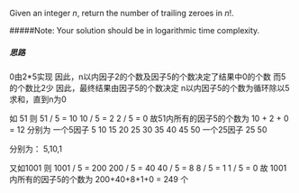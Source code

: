 Given an integer *n*, return the number of trailing zeroes in *n*!.

#####Note: 
Your solution should be in logarithmic time complexity.

##### 思路
0由2*5实现
因此，n以内因子2的个数及因子5的个数决定了结果中0的个数
而5的个数比2少
因此，最终结果由因子5的个数决定
n以内因子5的个数为循环除以5求和，直到n为0

如 51
则 51 / 5 = 10
   10 / 5 = 2
    2 / 5 = 0
    故51内所有的因子5的个数为 10 + 2 + 0 = 12
   分别为
   一个5因子  5  10  15  20  25  30  35  40  45  50
   一个25因子  25 50

分别为：
    5,10,1

又如1001
则 1001 / 5 = 200
   200 / 5 = 40
   40 / 5 = 8
   8 / 5 = 1
   1 / 5 = 0
   故 1001内所有的因子5的个数为 200+40+8+1+0 = 249 个